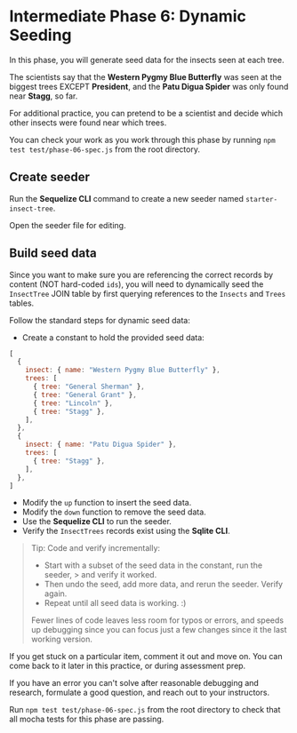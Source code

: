 # Intermediate Phase 6: Dynamic Seeding

In this phase, you will generate seed data for the insects seen at each tree.

The scientists say that the __Western Pygmy Blue Butterfly__ was seen at the
biggest trees EXCEPT __President__, and the __Patu Digua Spider__ was only found
near __Stagg__, so far.

For additional practice, you can pretend to be a scientist and decide
which other insects were found near which trees.

You can check your work as you work through this phase by running `npm test test/phase-06-spec.js` from the root directory.

## Create seeder

Run the **Sequelize CLI** command to create a new seeder named
`starter-insect-tree`.

Open the seeder file for editing.

## Build seed data

Since you want to make sure you are referencing the correct records by content
(NOT hard-coded `ids`), you will need to dynamically seed the `InsectTree`
JOIN table by first querying references to the `Insects` and `Trees` tables.

Follow the standard steps for dynamic seed data:

* Create a constant to hold the provided seed data:

```js
[
  {
    insect: { name: "Western Pygmy Blue Butterfly" },
    trees: [
      { tree: "General Sherman" },
      { tree: "General Grant" },
      { tree: "Lincoln" },
      { tree: "Stagg" },
    ],
  },
  {
    insect: { name: "Patu Digua Spider" },
    trees: [
      { tree: "Stagg" },
    ],
  },
]
```

* Modify the `up` function to insert the seed data.
* Modify the `down` function to remove the seed data.
* Use the **Sequelize CLI** to run the seeder.
* Verify the `InsectTrees` records exist using the **Sqlite CLI**.

> Tip: Code and verify incrementally:
> * Start with a subset of the seed data in the constant, run the seeder,
    > and verify it worked.
> * Then undo the seed, add more data, and rerun the seeder. Verify again.
> * Repeat until all seed data is working. :)
>
> Fewer lines of code leaves less room for typos or errors, and speeds up
> debugging since you can focus just a few changes since it the last working
> version.

If you get stuck on a particular item, comment it out and move on. You can come
back to it later in this practice, or during assessment prep.

If you have an error you can't solve after reasonable debugging and research,
formulate a good question, and reach out to your instructors.

Run  `npm test test/phase-06-spec.js` from the root directory to check that all mocha
tests for this phase are passing.